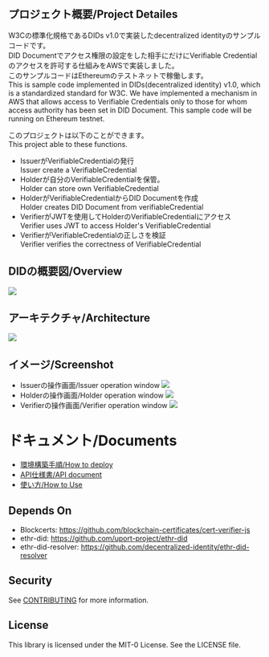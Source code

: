 ## プロジェクト概要/Project Detailes

W3Cの標準化規格であるDIDs v1.0で実装したdecentralized identityのサンプルコードです。  
DID Documentでアクセス権限の設定をした相手にだけにVerifiable Credentialのアクセスを許可する仕組みをAWSで実装しました。  
このサンプルコードはEthereumのテストネットで稼働します。  
This is sample code implemented in DIDs(decentralized identity) v1.0, which is a standardized standard for W3C. 
We have implemented a mechanism in AWS that allows access to Verifiable Credentials only to those for whom access authority has been set in DID Document.
This sample code will be running on Ethereum testnet.

このプロジェクトは以下のことができます。  
This project able to these functions.

- IssuerがVerifiableCredentialの発行  
Issuer create a VerifiableCredential
- Holderが自分のVerifiableCredentialを保管。  
Holder can store own VerifiableCredential
- HolderがVerifiableCredentialからDID Documentを作成  
Holder creates DID Document from verifiableCredential
- VerifierがJWTを使用してHolderのVerifiableCredentialにアクセス  
Verifier uses JWT to access Holder's VerifiableCredential
- VerifierがVerifiableCredentialの正しさを検証  
Verifier verifies the correctness of VerifiableCredential


## DIDの概要図/Overview 
![](./docs/images/DID%E3%81%AE%E6%A6%82%E8%A6%81%E5%9B%B3.png)

## アーキテクチャ/Architecture

![](./docs/images/Architecture.png)


## イメージ/Screenshot

- Issuerの操作画面/Issuer operation window
![](./docs/images/issuer_webapp.png)
- Holderの操作画面/Holder operation window
![](./docs/images/holder_webapp.png)
- Verifierの操作画面/Verifier operation window
![](./docs/images/verifier_webapp.png)


# ドキュメント/Documents
- [環境構築手順/How to deploy](./docs/DeployEnvironment)
- [API仕様書/API document](./docs/spec/)
- [使い方/How to Use](./docs/HowToUse/)

## Depends On
- Blockcerts: https://github.com/blockchain-certificates/cert-verifier-js
- ethr-did: https://github.com/uport-project/ethr-did
- ethr-did-resolver: https://github.com/decentralized-identity/ethr-did-resolver

## Security

See [CONTRIBUTING](CONTRIBUTING.md#security-issue-notifications) for more information.

## License

This library is licensed under the MIT-0 License. See the LICENSE file.
